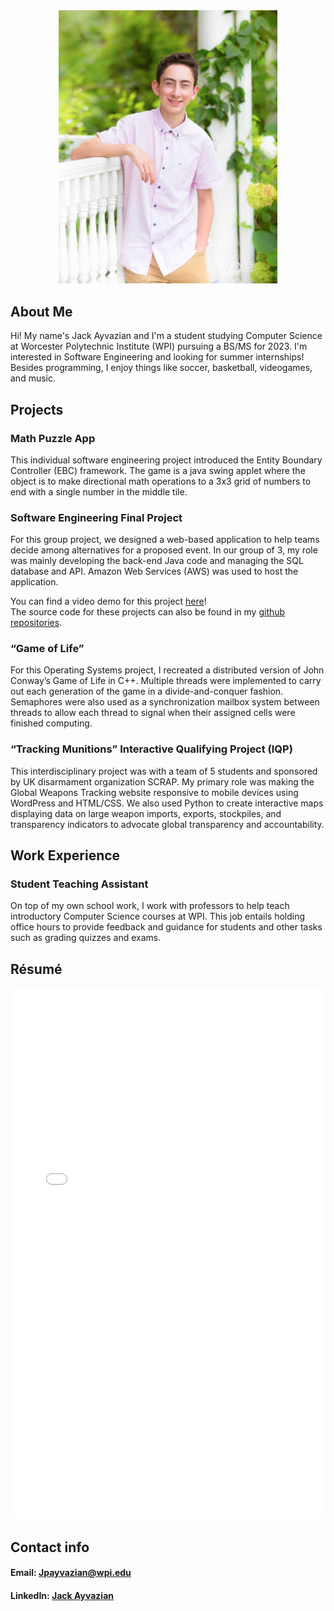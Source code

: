 <div align ="center"><img src="image0.jpg" width="350px"></div>
                                                     
## About Me
Hi! My name's Jack Ayvazian and I'm a student studying Computer Science at Worcester Polytechnic Institute (WPI) pursuing a BS/MS for 2023.
I'm interested in Software Engineering and looking for summer internships!
Besides programming, I enjoy things like soccer, basketball, videogames, and music.

## Projects
### Math Puzzle App
This individual software engineering project introduced the Entity Boundary Controller (EBC) framework.
The game is a java swing applet where the object is to make directional math operations to a 3x3 grid of numbers to end with a single number in the middle tile.

### Software Engineering Final Project
For this group project, we designed a web-based application to help teams decide among alternatives for a proposed event.
In our group of 3, my role was mainly developing the back-end Java code and managing the SQL database and API.
Amazon Web Services (AWS) was used to host the application.

You can find a video demo for this project [here](https://youtu.be/Laqw_whi3tk)!
<br>
The source code for these projects can also be found in my [github repositories](https://github.com/jpayvazian?tab=repositories).
### “Game of Life” 
For this Operating Systems project, I recreated a distributed version of John Conway’s Game of Life in C++. Multiple threads were implemented to carry out each generation of the game in a divide-and-conquer fashion. Semaphores were also used as a synchronization mailbox system between threads to allow each thread to signal when their assigned cells were finished computing.

### “Tracking Munitions” Interactive Qualifying Project (IQP)
This interdisciplinary project was with a team of 5 students and sponsored by UK disarmament organization SCRAP. My primary role was making the Global Weapons Tracking website responsive to mobile devices using WordPress and HTML/CSS. We also used Python to create interactive maps displaying data on large weapon imports, exports, stockpiles, and transparency indicators to advocate global transparency and accountability.

## Work Experience
### Student Teaching Assistant
On top of my own school work, I work with professors to help teach introductory Computer Science courses at WPI. This job entails holding office hours to provide feedback and guidance for students and other tasks such as grading quizzes and exams.


## Résumé
<embed src="Resume wpi.pdf" type="application/pdf" width="100%" height="850px" />

## Contact info
#### Email: [Jpayvazian@wpi.edu](mailto:jpayvazian@wpi.edu)
#### LinkedIn: [Jack Ayvazian](https://www.linkedin.com/in/jack-ayvazian)
